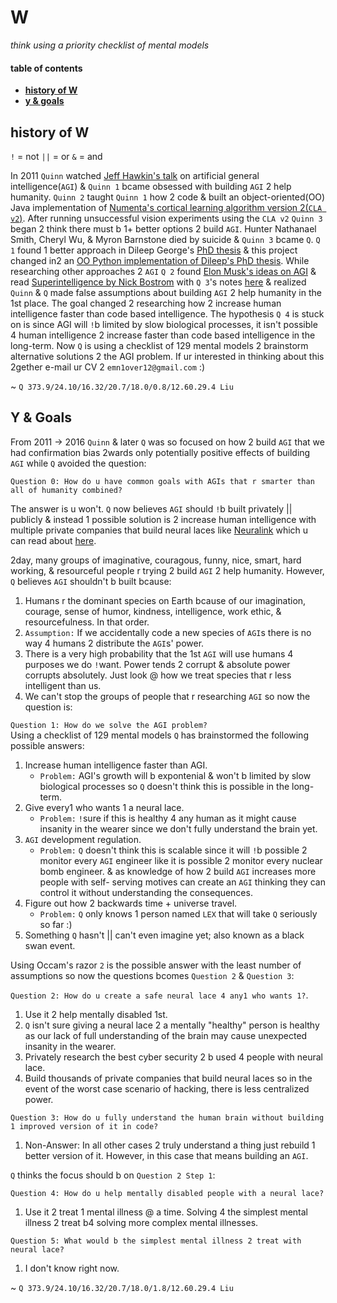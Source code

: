 # W

*think using a priority checklist of mental models*  

#### table of contents
- **[history of W](#history-of-W)**
- **[y & goals](#y--goals)**

## history of W

`!` = not
`||` = or
`&` = and

In 2011 `Quinn` watched 
[Jeff Hawkin's talk](https://www.ted.com/talks/jeff_hawkins_on_how_brain_science_will_change_computing) on artificial general
intelligence(`AGI`) & `Quinn 1` bcame obsessed with building `AGI` 2 help humanity. `Quinn 2` taught `Quinn 1` how 2 code &
built an object-oriented(OO) Java implementation of 
[Numenta's cortical learning algorithm version 2(`CLA v2`)](https://github.com/WalnutiQ/wAlnut/tree/MARK_II). 
After running unsuccessful vision experiments using the `CLA v2` `Quinn 3` began 2 think there must b 1+ better options 2 
build `AGI`. Hunter Nathanael Smith, Cheryl Wu, & Myron Barnstone died by suicide & `Quinn 3` bcame `Q`. `Q 1` found 1 better approach in Dileep George's
[PhD thesis](https://github.com/WalnutiQ/papers/blob/master/Dileep_George_PGM/HowTheBrainMightWork.pdf) & this project changed
in2 an [OO Python implementation of Dileep's PhD thesis](https://github.com/WalnutiQ/wAlnut/tree/MARK_III). While researching
other approaches 2 `AGI` `Q 2` found [Elon Musk's ideas on AGI](https://youtu.be/h0962biiZa4)
& read 
[Superintelligence by Nick Bostrom](https://www.amazon.com/Superintelligence-Dangers-Strategies-Nick-Bostrom/dp/1501227742) 
with `Q 3`'s notes [here](https://github.com/WalnutiQ/wAlnut/issues/345) & realized `Quinn` & `Q` made false assumptions about 
building `AGI` 2 help humanity in the 1st place. The goal changed 2 researching how 2 increase human 
intelligence faster than code based intelligence. The hypothesis `Q 4` is stuck on is since AGI will `!`b limited by slow 
biological processes, it isn't possible 4 human intelligence 2 increase faster than code based intelligence in the long-term. 
Now `Q` is using a checklist of 129 mental models 2 brainstorm alternative solutions 2 the AGI problem. If ur interested 
in thinking about this 2gether e-mail ur CV 2 `emn1over12@gmail.com` :)

~ `Q 373.9/24.10/16.32/20.7/18.0/0.8/12.60.29.4 Liu`

## Y & Goals
From 2011 -> 2016 `Quinn` & later `Q` was so focused on how 2 build `AGI` that we had confirmation bias 2wards only 
potentially positive effects of building `AGI` while `Q` avoided the question:
  
`Question 0: How do u have common goals with AGIs that r smarter than all of humanity combined?`

The answer is u won't. `Q` now believes `AGI` should `!`b built privately || publicly & instead 1 possible solution is 2 
increase human intelligence with multiple private companies that build neural laces like [Neuralink](https://neuralink.com/) 
which u can read about [here](http://waitbutwhy.com/2017/04/neuralink.html).

2day, many groups of imaginative, couragous, funny, nice, smart, hard working, & resourceful people r trying 2 build `AGI` 2 
help humanity. However, `Q` believes `AGI` shouldn't b built bcause:

1. Humans r the dominant species on Earth bcause of our imagination, courage, sense of humor, kindness, intelligence, work 
   ethic, & resourcefulness. In that order.
2. `Assumption:` If we accidentally code a new species of `AGI`s there is no way 4 humans 2 distribute the `AGI`s' power.
3. There is a very high probability that the 1st `AGI` will use humans 4 purposes we do `!`want. Power tends 2 corrupt & 
   absolute power corrupts absolutely. Just look @ how we treat species that r less intelligent than us.
4. We can't stop the groups of people that r researching `AGI` so now the question is:

`Question 1: How do we solve the AGI problem?`  
Using a checklist of 129 mental models `Q` has brainstormed the following possible answers:

1. Increase human intelligence faster than AGI. 
   - `Problem:` AGI's growth will b expontenial & won't b limited by slow biological processes so `Q` doesn't think this is 
     possible in the long-term. 
2. Give every1 who wants 1 a neural lace. 
   - `Problem:` `!`sure if this is healthy 4 any human as it might cause insanity in the wearer since we don't fully
     understand the brain yet. 
3. `AGI` development regulation.
   - `Problem:` `Q` doesn't think this is scalable since it will `!`b possible 2 monitor every `AGI` engineer like it is 
     possible 2 monitor every nuclear bomb engineer. & as knowledge of how 2 build `AGI` increases more people with self-
     serving motives can create an `AGI` thinking they can control it without understanding the consequences.
4. Figure out how 2 backwards time + universe travel.
   - `Problem:` `Q` only knows 1 person named `LEX` that will take `Q` seriously so far :) 
5. Something `Q` hasn't || can't even imagine yet; also known as a black swan event. 

Using Occam's razor `2` is the possible answer with the least number of assumptions so now the questions bcomes `Question 2` & 
`Question 3`:
  
`Question 2: How do u create a safe neural lace 4 any1 who wants 1?`.

1. Use it 2 help mentally disabled 1st.
2. `Q` isn't sure giving a neural lace 2 a mentally "healthy" person is healthy as our lack of full understanding of the brain 
   may cause unexpected insanity in the wearer.
3. Privately research the best cyber security 2 b used 4 people with neural lace. 
4. Build thousands of private companies that build neural laces so in the event of the worst case scenario of hacking, there 
   is less centralized power.

`Question 3: How do u fully understand the human brain without building 1 improved version of it in code?`

1. Non-Answer: In all other cases 2 truly understand a thing just rebuild 1 better version of it. However, in this case that 
   means building an `AGI`. 

`Q` thinks the focus should b on `Question 2 Step 1`:

`Question 4: How do u help mentally disabled people with a neural lace?`

1. Use it 2 treat 1 mental illness @ a time. Solving 4 the simplest mental illness 2 treat b4 solving more complex mental 
   illnesses.

`Question 5: What would b the simplest mental illness 2 treat with neural lace?`

1. I don't know right now.

~ `Q 373.9/24.10/16.32/20.7/18.0/1.8/12.60.29.4 Liu`
